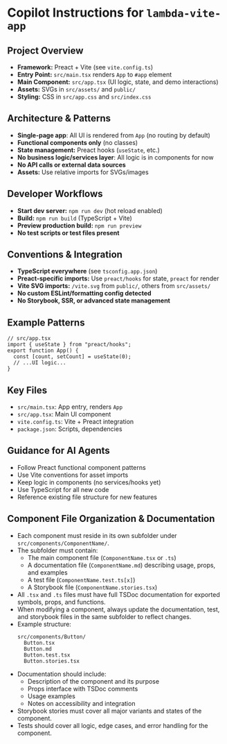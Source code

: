 # Copilot Instructions for `lambda-vite-app`

## Project Overview

- **Framework:** Preact + Vite (see `vite.config.ts`)
- **Entry Point:** `src/main.tsx` renders `App` to `#app` element
- **Main Component:** `src/app.tsx` (UI logic, state, and demo interactions)
- **Assets:** SVGs in `src/assets/` and `public/`
- **Styling:** CSS in `src/app.css` and `src/index.css`

## Architecture & Patterns

- **Single-page app**: All UI is rendered from `App` (no routing by default)
- **Functional components only** (no classes)
- **State management:** Preact hooks (`useState`, etc.)
- **No business logic/services layer**: All logic is in components for now
- **No API calls or external data sources**
- **Assets:** Use relative imports for SVGs/images

## Developer Workflows

- **Start dev server:** `npm run dev` (hot reload enabled)
- **Build:** `npm run build` (TypeScript + Vite)
- **Preview production build:** `npm run preview`
- **No test scripts or test files present**

## Conventions & Integration

- **TypeScript everywhere** (see `tsconfig.app.json`)
- **Preact-specific imports:** Use `preact/hooks` for state, `preact` for render
- **Vite SVG imports:** `/vite.svg` from `public/`, others from `src/assets/`
- **No custom ESLint/formatting config detected**
- **No Storybook, SSR, or advanced state management**

## Example Patterns

```tsx
// src/app.tsx
import { useState } from "preact/hooks";
export function App() {
  const [count, setCount] = useState(0);
  // ...UI logic...
}
```

## Key Files

- `src/main.tsx`: App entry, renders `App`
- `src/app.tsx`: Main UI component
- `vite.config.ts`: Vite + Preact integration
- `package.json`: Scripts, dependencies

## Guidance for AI Agents

- Follow Preact functional component patterns
- Use Vite conventions for asset imports
- Keep logic in components (no services/hooks yet)
- Use TypeScript for all new code
- Reference existing file structure for new features

## Component File Organization & Documentation

- Each component must reside in its own subfolder under `src/components/ComponentName/`.
- The subfolder must contain:
  - The main component file (`ComponentName.tsx` or `.ts`)
  - A documentation file (`ComponentName.md`) describing usage, props, and examples
  - A test file (`ComponentName.test.ts[x]`)
  - A Storybook file (`ComponentName.stories.tsx`)
- All `.tsx` and `.ts` files must have full TSDoc documentation for exported symbols, props, and functions.
- When modifying a component, always update the documentation, test, and storybook files in the same subfolder to reflect changes.
- Example structure:
  ```
  src/components/Button/
    Button.tsx
    Button.md
    Button.test.tsx
    Button.stories.tsx
  ```
- Documentation should include:
  - Description of the component and its purpose
  - Props interface with TSDoc comments
  - Usage examples
  - Notes on accessibility and integration
- Storybook stories must cover all major variants and states of the component.
- Tests should cover all logic, edge cases, and error handling for the component.
